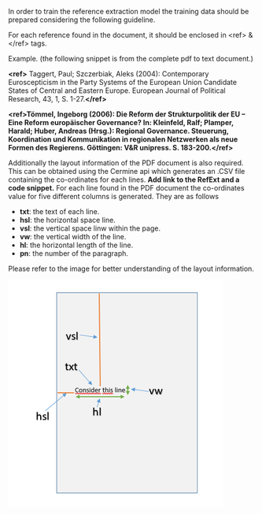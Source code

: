 In order to train the reference extraction model the training data should be prepared considering the following guideline.

For each reference found in the document, it should be enclosed in  &lt;ref&gt; &amp; &lt;/ref&gt; tags.

Example. (the following snippet is from the complete pdf to text document.)

**&lt;ref&gt;** Taggert, Paul; Szczerbiak, Aleks (2004): Contemporary Euroscepticism in the Party Systems of the European Union Candidate States of Central and Eastern Europe. European Journal of Political Research, 43, 1, S. 1-27.**&lt;/ref&gt;**


**&lt;ref&gt;**Tömmel, Ingeborg (2006): Die Reform der Strukturpolitik der EU – Eine Reform europäischer	Governance? In: Kleinfeld, Ralf; Plamper, Harald; Huber, Andreas (Hrsg.): Regional Governance. Steuerung, Koordination und Kommunikation in regionalen Netzwerken als neue Formen des Regierens. Göttingen: V&R unipress. S. 183-200.**&lt;/ref&gt;**

Additionally the layout information of the PDF document is also required. This can be obtained using the Cermine api which generates an .CSV file containing the co-ordinates for each lines. **Add link to the RefExt and a code snippet.**
For each line found in the PDF document the co-ordinates value for five different columns is generated. They are as follows

*  **txt**: the text of each line.
*  **hsl**: the horizontal space line.
*  **vsl**: the vertical space linw within the page.
*  **vw**: the vertical width of the line.
*  **hl**: the horizontal length of the line.
*  **pn**: the number of the paragraph.

Please refer to the image for better understanding of the layout information.

![diagram](./ExciteDemoScreenShots/Layout.png)
